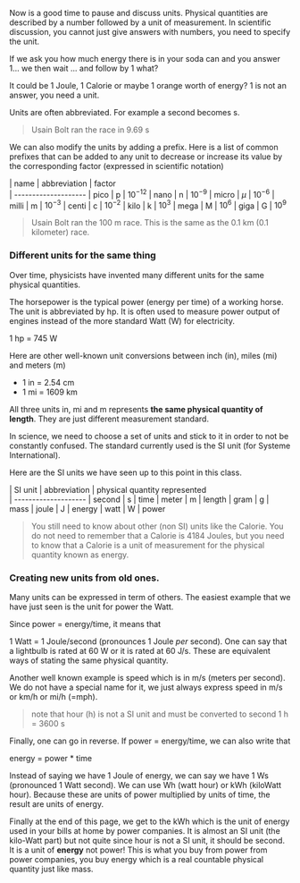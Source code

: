 Now is a good time to pause and discuss units. Physical quantities are described by a number followed by a unit of measurement. In scientific discussion, you cannot just give answers with numbers, you need to specify the unit.

If we ask you how much energy there is in your soda can and you answer 1... we then wait ... and follow by 1 what?

It could be 1 Joule, 1 Calorie or maybe 1 orange worth of energy? 1 is not an answer, you need a unit. 

Units are often abbreviated. For example a second becomes s. 

> Usain Bolt ran the race in 9.69 s

We can also modify the units by adding a prefix. Here is a list of common prefixes that can be added to any unit to decrease or increase its value by the corresponding factor (expressed in scientific notation)
 
| name | abbreviation | factor  
| --------------------
| pico | p | $10^{-12}$
| nano | n | $10^{-9}$
| micro | $\mu$ | $10^{-6}$
| milli | m | $10^{-3}$
| centi | c | $10^{-2}$
| kilo | k | $10^{3}$
| mega | M | $10^{6}$
| giga | G | $10^{9}$


> Usain Bolt ran the 100 m race. This is the same as the 0.1 km (0.1 kilometer) race. 

### Different units for the same thing

Over time, physicists have invented many different units for the same physical quantities. 

The horsepower is the typical power (energy per time) of a working horse. The unit is abbreviated by hp. It is often used to measure power output of engines instead of the more standard Watt (W) for electricity.

1 hp = 745 W

Here are other well-known unit conversions between inch (in), miles (mi) and meters (m)

* 1 in = 2.54 cm
* 1 mi = 1609 km

All three units in, mi and m represents **the same physical quantity of length**. They are just different measurement standard. 

In science, we need to choose a set of units and stick to it in order to not be constantly confused.  The standard currently used is the SI unit (for Systeme International). 

Here are the SI units we have seen up to this point in this class. 

| SI unit | abbreviation | physical quantity represented  
| --------------------
| second | s | time
| meter | m | length
| gram | g | mass
| joule | J | energy
| watt | W | power


> You still need to know about other (non SI) units like the Calorie. You do not need to remember that a Calorie is 4184 Joules, but you need to know that a Calorie is a unit of measurement for the physical quantity known as energy.

### Creating new units from old ones.

Many units can be expressed in term of others. The easiest example that we have just seen is the unit for power the Watt. 

Since power = energy/time, it means that 

1 Watt = 1 Joule/second  (pronounces 1 Joule _per_ second). One can say that a lightbulb is rated at 60 W or it is rated at 60 J/s. These are equivalent ways of stating the same physical quantity. 

Another well known example is speed which is in m/s (meters per second). We do not have a special name for it, we just always express speed in m/s or km/h or mi/h (=mph). 

> note that hour (h) is not a SI unit and must be converted to second 1 h = 3600 s

Finally, one can go in reverse. If power = energy/time, we can also write that 

 energy = power * time
 
Instead of saying we have 1 Joule of energy, we can say we have 1 Ws (pronounced 1 Watt second).  We can use Wh (watt hour) or kWh (kiloWatt hour). Because these are units of power multiplied by units of time, the result are units of energy. 

Finally at the end of this page, we get to the kWh which is the unit of energy used in your bills at home by power companies. It is almost an SI unit (the kilo-Watt part) but not quite since hour is not a SI unit, it should be second. It is a unit of **energy** not power! This is what you buy from power from power companies, you buy energy which is a real countable physical quantity just like mass. 
